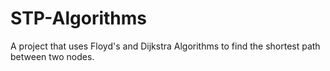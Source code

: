 # STP-Algorithms
A project that uses Floyd's and Dijkstra Algorithms to find the shortest path between two nodes.
